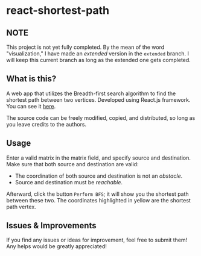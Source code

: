 # react-shortest-path

## NOTE
This project is not yet fully completed. By the mean of the word "visualization," I have made an *extended* version in the `extended` branch. I will keep this current branch as long as the extended one gets completed.

## What is this?

A web app that utilizes the Breadth-first search algorithm to find the shortest path between two vertices. Developed using React.js framework. You can see it [here](https://filterasync.github.io/react-shortest-path).

The source code can be freely modified, copied, and distributed, so long as you leave credits to the authors.

## Usage

Enter a valid matrix in the matrix field, and specify source and destination. Make sure that both source and destination are valid:
- The coordination of both source and destination is not an *obstacle*.
- Source and destination must be *reachable*.

Afterward, click the button `Perform BFS`; it will show you the shortest path between these two. The coordinates highlighted in yellow are the shortest path vertex.

## Issues & Improvements

If you find any issues or ideas for improvement, feel free to submit them! Any helps would be greatly appreciated!

